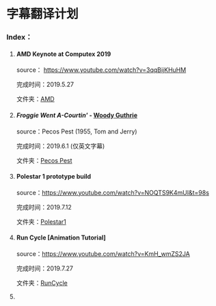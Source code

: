 # 字幕翻译计划

### Index：

1. #### AMD Keynote at Computex 2019

   source： https://www.youtube.com/watch?v=3qqBijKHuHM

   完成时间：2019.5.27

   文件夹：[AMD](https://github.com/ClausewitzCPU0/Subtitles/tree/master/AMD)

2. #### *Froggie Went A-Courtin'* - [Woody Guthrie](https://music.163.com/artist?id=84062)

   source：Pecos Pest (1955, Tom and Jerry)

   完成时间：2019.6.1 (仅英文字幕)

   文件夹：[Pecos Pest](https://github.com/ClausewitzCPU0/Subtitles/tree/master/Pecos%20Pest)

3. #### Polestar 1 prototype build

   source：<https://www.youtube.com/watch?v=NOQTS9K4mUI&t=98s>

   完成时间：2019.7.12

   文件夹：[Polestar1](https://github.com/ClausewitzCPU0/Subtitles/tree/master/Polestar/Polestar1)

4. #### Run Cycle [Animation Tutorial]

   source：<https://www.youtube.com/watch?v=KmH_wmZS2JA>

   完成时间：2019.7.27

   文件夹：[RunCycle](https://github.com/ClausewitzCPU0/Subtitles/tree/master/RunCycle)

5. 

    


